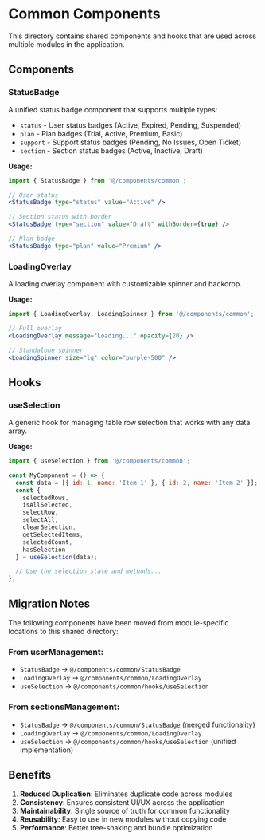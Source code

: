 # Common Components

This directory contains shared components and hooks that are used across multiple modules in the application.

## Components

### StatusBadge
A unified status badge component that supports multiple types:
- `status` - User status badges (Active, Expired, Pending, Suspended)
- `plan` - Plan badges (Trial, Active, Premium, Basic)
- `support` - Support status badges (Pending, No Issues, Open Ticket)
- `section` - Section status badges (Active, Inactive, Draft)

**Usage:**
```jsx
import { StatusBadge } from '@/components/common';

// User status
<StatusBadge type="status" value="Active" />

// Section status with border
<StatusBadge type="section" value="Draft" withBorder={true} />

// Plan badge
<StatusBadge type="plan" value="Premium" />
```

### LoadingOverlay
A loading overlay component with customizable spinner and backdrop.

**Usage:**
```jsx
import { LoadingOverlay, LoadingSpinner } from '@/components/common';

// Full overlay
<LoadingOverlay message="Loading..." opacity={20} />

// Standalone spinner
<LoadingSpinner size="lg" color="purple-500" />
```

## Hooks

### useSelection
A generic hook for managing table row selection that works with any data array.

**Usage:**
```jsx
import { useSelection } from '@/components/common';

const MyComponent = () => {
  const data = [{ id: 1, name: 'Item 1' }, { id: 2, name: 'Item 2' }];
  const {
    selectedRows,
    isAllSelected,
    selectRow,
    selectAll,
    clearSelection,
    getSelectedItems,
    selectedCount,
    hasSelection
  } = useSelection(data);

  // Use the selection state and methods...
};
```

## Migration Notes

The following components have been moved from module-specific locations to this shared directory:

### From userManagement:
- `StatusBadge` → `@/components/common/StatusBadge`
- `LoadingOverlay` → `@/components/common/LoadingOverlay`
- `useSelection` → `@/components/common/hooks/useSelection`

### From sectionsManagement:
- `StatusBadge` → `@/components/common/StatusBadge` (merged functionality)
- `LoadingOverlay` → `@/components/common/LoadingOverlay`
- `useSelection` → `@/components/common/hooks/useSelection` (unified implementation)

## Benefits

1. **Reduced Duplication**: Eliminates duplicate code across modules
2. **Consistency**: Ensures consistent UI/UX across the application
3. **Maintainability**: Single source of truth for common functionality
4. **Reusability**: Easy to use in new modules without copying code
5. **Performance**: Better tree-shaking and bundle optimization
